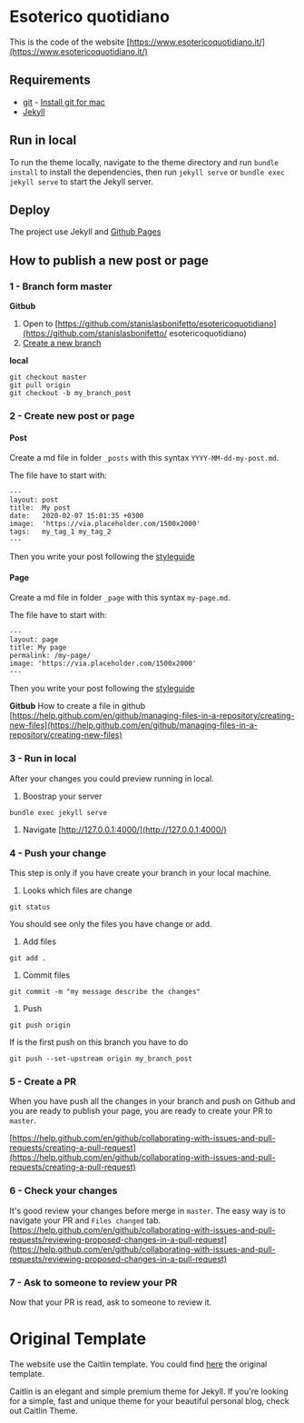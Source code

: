 # Esoterico quotidiano
This is the code of the website [https://www.esotericoquotidiano.it/](https://www.esotericoquotidiano.it/)

## Requirements
 * [git](https://git-scm.com/) - [Install git for mac](https://git-scm.com/download/mac)
 * [Jekyll](https://jekyllrb.com/) 

## Run in local
To run the theme locally, navigate to the theme directory and run `bundle install` to install the dependencies, then run `jekyll serve` or `bundle exec jekyll serve` to start the Jekyll server.

## Deploy
The project use Jekyll and [Github Pages](https://pages.github.com/)

## How to publish a new post or page

### 1 - Branch form master

**Gitbub**
1. Open to [https://github.com/stanislasbonifetto/esotericoquotidiano](https://github.com/stanislasbonifetto/
esotericoquotidiano)
1. [Create a new branch](https://help.github.com/en/github/collaborating-with-issues-and-pull-requests/creating-and-deleting-branches-within-your-repository)

**local**
```
git checkout master
git pull origin
git checkout -b my_branch_post
```

### 2 - Create new post or page

#### Post
Create a md file in folder `_posts` with this syntax `YYYY-MM-dd-my-post.md`.

The file have to start with:
```
---
layout: post
title:  My post
date:   2020-02-07 15:01:35 +0300
image:  'https://via.placeholder.com/1500x2000'
tags:   my_tag_1 my_tag_2
---
```

Then you write your post following the [styleguide](https://www.esotericoquotidiano.it/styleguide/)

#### Page
Create a md file in folder `_page` with this syntax `my-page.md`.

The file have to start with:
```
---
layout: page
title: My page
permalink: /my-page/
image: 'https://via.placeholder.com/1500x2000'
---
```

Then you write your post following the [styleguide](https://www.esotericoquotidiano.it/styleguide/)

**Gitbub**
How to create a file in github [https://help.github.com/en/github/managing-files-in-a-repository/creating-new-files](https://help.github.com/en/github/managing-files-in-a-repository/creating-new-files)

### 3 - Run in local
After your changes you could preview running in local.
1. Boostrap your server
```
bundle exec jekyll serve
```
1. Navigate [http://127.0.0.1:4000/](http://127.0.0.1:4000/)

### 4 - Push your change
This step is only if you have create your branch in your local machine.
1. Looks which files are change
```
git status
```
You should see only the files you have change or add.
1. Add files
```
git add .
```
1. Commit files
```
git commit -m "my message describe the changes"
```
1. Push
```
git push origin
```
If is the first push on this branch you have to do
```
git push --set-upstream origin my_branch_post
```

### 5 - Create a PR
When you have push all the changes in your branch and push on Github and you are ready to publish your page, you are ready to create your PR to `master`.

[https://help.github.com/en/github/collaborating-with-issues-and-pull-requests/creating-a-pull-request](https://help.github.com/en/github/collaborating-with-issues-and-pull-requests/creating-a-pull-request)

### 6 - Check your changes
It's good review your changes before merge in `master`.
The easy way is to navigate your PR and `Files changed` tab.
[https://help.github.com/en/github/collaborating-with-issues-and-pull-requests/reviewing-proposed-changes-in-a-pull-request](https://help.github.com/en/github/collaborating-with-issues-and-pull-requests/reviewing-proposed-changes-in-a-pull-request)

### 7 - Ask to someone to review your PR
Now that your PR is read, ask to someone to review it.

# Original Template
The website use the Caitlin template. You could find [here](_original_template) the original template.

Caitlin is an elegant and simple premium theme for Jekyll. If you're looking for a simple, fast and unique theme for your beautiful personal blog, check out Caitlin Theme.